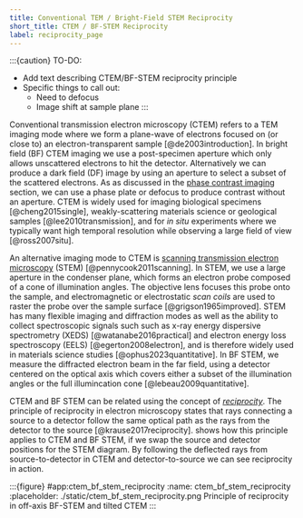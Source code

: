 ```yaml
---
title: Conventional TEM / Bright-Field STEM Reciprocity
short_title: CTEM / BF-STEM Reciprocity
label: reciprocity_page
---
```


:::{caution} TO-DO:
- Add text describing CTEM/BF-STEM reciprocity principle
- Specific things to call out:
  - Need to defocus
  - Image shift at sample plane
:::


Conventional transmission electron microscopy (CTEM) refers to a TEM imaging mode where we form a plane-wave of electrons focused on (or close to) an electron-transparent sample [@de2003introduction]. In bright field (BF) CTEM imaging we use a post-specimen aperture which only allows unscattered electrons to hit the detector. Alternatively we can produce a dark field (DF) image by using an aperture to select a subset of the scattered electrons. As as discussed in the [phase contrast imaging](./01_phase_contrast_imaging.md) section, we can use a phase plate or defocus to produce contrast without an aperture. CTEM is widely used for imaging biological specimens [@cheng2015single], weakly-scattering materials science or geological samples [@lee2010transmission], and for *in situ* experiments where we typically want high temporal resolution while observing a large field of view [@ross2007situ].

An alternative imaging mode to CTEM is [scanning transmission electron microscopy](wiki:Scanning_transmission_electron_microscopy) (STEM) [@pennycook2011scanning]. In STEM, we use a large aperture in the condenser plane, which forms an electron probe composed of a cone of illumination angles. The objective lens focuses this probe onto the sample, and electromagnetic or electrostatic *scan coils* are used to raster the probe over the sample surface [@grigson1965improved]. STEM has many flexible imaging and diffraction modes as well as the ability to collect spectroscopic signals such such as x-ray energy dispersive spectrometry (XEDS) [@watanabe2016practical] and electron energy loss spectroscopy (EELS) [@egerton2008electron], and is therefore widely used in materials science studies [@ophus2023quantitative]. In BF STEM, we measure the diffracted electron beam in the far field, using a detector centered on the optical axis which covers either a subset of the illumination angles or the full illumincation cone [@lebeau2009quantitative].

CTEM and BF STEM can be related using the concept of [*reciprocity*](wiki:Helmholtz_reciprocity). The principle of reciprocity in electron microscopy states that rays connecting a source to a detector follow the same optical path as the rays from the detector to the source [@krause2017reciprocity]. [](#phase_contrast_imaging) shows how this principle applies to CTEM and BF STEM, if we swap the source and detector positions for the STEM diagram. By following the deflected rays from source-to-detector in CTEM and detector-to-source we can see reciprocity in action.

:::{figure} #app:ctem_bf_stem_reciprocity
:name: ctem_bf_stem_reciprocity
:placeholder: ./static/ctem_bf_stem_reciprocity.png
Principle of reciprocity in off-axis BF-STEM and tilted CTEM
:::


